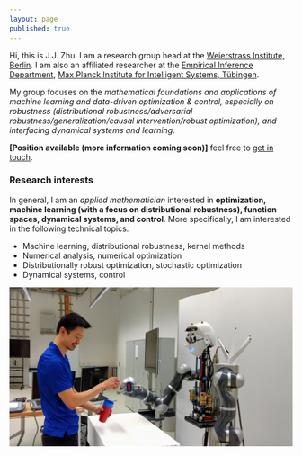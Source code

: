 ```yaml
---
layout: page
published: true
---
```

Hi, this is J.J. Zhu. I am a research group head at the [Weierstrass Institute, Berlin](https://www.wias-berlin.de/). I am also an affiliated researcher at the [Empirical Inference Department](https://ei.is.tuebingen.mpg.de/), [Max Planck Institute for Intelligent Systems, Tübingen](http://is.tue.mpg.de/).

My group focuses on the *mathematical foundations and applications of machine learning and data-driven optimization & control, especially on robustness (distributional robustness/adversarial robustness/generalization/causal intervention/robust optimization), and interfacing dynamical systems and learning*.

**[Position available (more information coming soon)]** feel free to [get in touch](mailto:zplusj@gmail.com).

### Research interests

In general, I am an *applied mathematician* interested in **optimization, machine learning (with a focus on distributional robustness), function spaces, dynamical systems, and control**. More specifically, I am interested in the following technical topics.

+ Machine learning, distributional robustness, kernel methods
+ Numerical analysis, numerical optimization
+ Distributionally robust optimization, stochastic optimization
+ Dynamical systems, control

![learning and control](/images/atom.png)